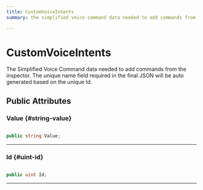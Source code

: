 ```yaml
---
title: CustomVoiceIntents
summary: the simplified voice command data needed to add commands from the inspector. the unique name field required in the final json will be auto generated based on the unique id. 

---
```


# CustomVoiceIntents




The Simplified Voice Command data needed to add commands from the inspector. The unique name field required in the final JSON will be auto generated based on the unique Id.   





## Public Attributes

### Value {#string-value}

```csharp

public string Value;

```






-----------

### Id {#uint-id}

```csharp

public uint Id;

```






-----------

